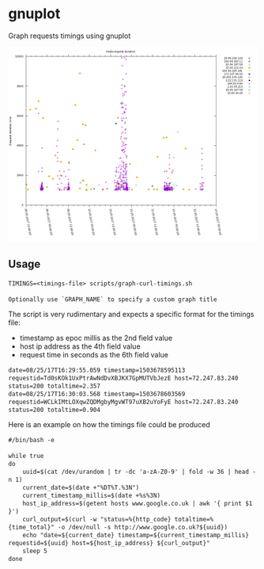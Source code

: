 # gnuplot

Graph requests timings using gnuplot

![Example Graph](host-request-duration-example.png?raw=true "Example Graph")


## Usage

```
TIMINGS=<timings-file> scripts/graph-curl-timings.sh

Optionally use `GRAPH_NAME` to specify a custom graph title
```

The script is very rudimentary and expects a specific format for the timings file:
- timestamp as epoc millis as the 2nd field value
- host ip address as the 4th field value 
- request time in seconds as the 6th field value 

```
date=08/25/17T16:29:55.059 timestamp=1503678595113 requestid=Td0sKOk1UxPtrAwNdDvXBJKX7GpMUTVbJezE host=72.247.83.240 status=200 totaltime=2.357
date=08/25/17T16:30:03.568 timestamp=1503678603569 requestid=WCLkIMtLOXqwZQDMgbyMgvWT97uXB2uYoFyE host=72.247.83.240 status=200 totaltime=0.904
```

Here is an example on how the timings file could be produced

```
#/bin/bash -e                          

while true                             
do                                     
    uuid=$(cat /dev/urandom | tr -dc 'a-zA-Z0-9' | fold -w 36 | head -n 1)    
    current_date=$(date +"%DT%T.%3N")  
    current_timestamp_millis=$(date +%s%3N)                                   
    host_ip_address=$(getent hosts www.google.co.uk | awk '{ print $1 }')      
    curl_output=$(curl -w "status=%{http_code} totaltime=%{time_total}" -o /dev/null -s http://www.google.co.uk?${uuid})
    echo "date=${current_date} timestamp=${current_timestamp_millis} requestid=${uuid} host=${host_ip_address} ${curl_output}"                               
    sleep 5                            
done                            
```
